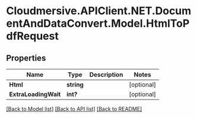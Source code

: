 # Cloudmersive.APIClient.NET.DocumentAndDataConvert.Model.HtmlToPdfRequest
## Properties

Name | Type | Description | Notes
------------ | ------------- | ------------- | -------------
**Html** | **string** |  | [optional] 
**ExtraLoadingWait** | **int?** |  | [optional] 

[[Back to Model list]](../README.md#documentation-for-models) [[Back to API list]](../README.md#documentation-for-api-endpoints) [[Back to README]](../README.md)

